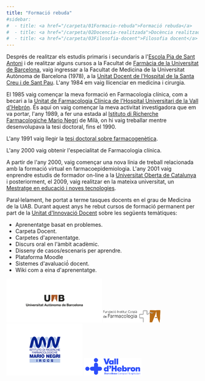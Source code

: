 ```yaml
---
title: "Formació rebuda"
#sidebar:
#  - title: <a href="/carpeta/01Formacio-rebuda">Formació rebuda</a>
#  - title: <a href="/carpeta/02Docencia-realitzada">Docència realitzada</a>
#  - title: <a href="/carpeta/03Filosofia-docent">Filosofia docent</a>
---
```

Després de realitzar els estudis primaris i secundaris a l'<a href="http://santantoni.escolapia.cat/" target="_blank">Escola Pia de Sant Antoni</a> i de realitzar alguns cursos a la Facultat de <a href="https://www.ub.edu/portal/web/farmacia/home" target="_blank">Farmàcia de la Universitat de Barcelona</a>, vaig ingressar a la Facultat de Medicina de la Universitat Autònoma de Barcelona (1978), a la <a href="http://www.uab.cat/web/hospital-universitario-sant-pau-1229413433806.html" target="_blank">Unitat Docent de l'Hospital de la Santa Creu i de Sant Pau</a>. L'any 1984 em vaig llicenciar en medicina i cirurgia. 
 
 El 1985 vaig començar la meva formació en Farmacologia clínica, com a becari a la <a href="https://www.vallhebron.com/ca/especialitats/farmacologia-clinica" target="_blank">Unitat de Farmacologia Clínica de l'Hospital Universitari de la Vall d'Hebrón</a>. És aquí on  vaig començar la meva activitat investigadora que em va portar, l'any 1989, a fer una estada al <a href="http://www.marionegri.it/it_IT/home" target="_blank">Istituto di Richerche Farmacologiche Mario Negri</a> de Milà, on hi vaig treballar mentre desenvolupava la tesi doctoral, fins el 1990. 

L'any 1991 vaig llegir la <a href="http://www.tdx.cat/handle/10803/5395;jsessionid=3D6CD0E9F91FF0A3207331636FF58A0F" target="_blank">tesi doctoral sobre farmacogenètica</a>.

L'any 2000 vaig obtenir l'especialitat de Farmacologia clínica.

A partir de l'any 2000, vaig començar una nova línia de treball relacionada amb la formació virtual en farmacoepidemiologia. L'any 2001 vaig enprendre estudis de formador on-line a la <a href="http://www.uoc.edu" target="_blank">Universitat Oberta de Catalunya</a> i posteriorment, el 2009, vaig realitzar  en la mateixa universitat, un <a href="http://estudis.uoc.edu/ca/masters-universitaris/educacio-tic/presentacio" target="_blank">Mestratge en educació i noves tecnologies</a>.

Paral·lelament, he portat a terme tasques docents en el grau de Medicina de la UAB. Durant aquest anys he rebut cursos de formació permanent per part de la <a href="http://www.uab.cat/formacio-innovacio-docent/" target="_blank">Unitat d'Innovació Docent</a> sobre les següents temàtiques:

  * Aprenentatge basat en problemes.
  * Carpeta Docent.
  * Carpetes d'aprenentatge.
  * Discurs oral en l'àmbit acadèmic.
  * Disseny de casos/escenaris per aprendre.
  * Plataforma Moodle
  * Sistemes d'avaluació́ docent.
  * Wiki com a eina d'aprenentatge.

<div align="left">
<img src="/assets/images/UAB_5_x2,1.png" width="250" /> <img src="/assets/images/FICF-logo-gray.svg"  width="150" /> <img src="/assets/images/NEGRI_new.png"  width="200"/>  <img src="/assets/images/logoVH.svg"  width="150"/> 
</div>
